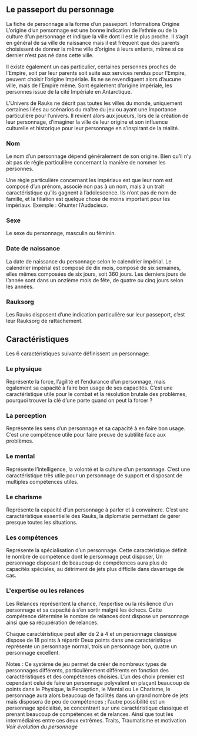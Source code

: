 

## Le passeport du personnage
La fiche de personnage a la forme d’un passeport.
Informations
Origine
L’origine d’un personnage est une bonne indication de l’ethnie ou de la culture d’un personnage et indique la ville dont il est le plus proche. Il s’agit en général de sa ville de naissance mais il est fréquent que des parents choisissent de donner la même ville d’origine à leurs enfants, même si ce dernier n’est pas né dans cette ville.

Il existe également un cas particulier, certaines personnes proches de l’Empire, soit par leur parents soit suite aux services rendus pour l’Empire, peuvent choisir l’origine Impériale. Ils ne se revendiquent alors d’aucune ville, mais de l’Empire même. Sont également d’origine impériale, les personnes issue de la cité Impériale en Antarctique.

L’Univers de Rauks ne décrit pas toutes les villes du monde, uniquement certaines liées au scénarios du maître du jeu ou ayant une importance particulière pour l’univers. Il revient alors aux joueurs, lors de la création de leur personnage, d’imaginer la ville de leur origine et son influence culturelle et historique pour leur personnage en s’inspirant de la réalité.

### Nom
Le nom d’un personnage dépend généralement de son origine. Bien qu’il n’y ait pas de règle particulière concernant la manière de nommer les personnes.

Une règle particulière concernant les impériaux est que leur nom est composé d’un prénom, associé non pas à un nom, mais à un trait caractéristique qu’ils gagnent à l’adolescence. Ils n’ont pas de nom de famille, et la filiation est quelque chose de moins important pour les impériaux.
Exemple : Ghunter l’Audacieux. 

### Sexe
Le sexe du personnage, masculin ou féminin.

### Date de naissance
La date de naissance du personnage selon le calendrier impérial.
Le calendrier impérial est composé de dix mois, composé de six semaines, elles mêmes composées de six jours, soit 360 jours.
Les derniers jours de l’année sont dans un onzième mois de fête, de quatre ou cinq jours selon les années.

### Rauksorg
Les Rauks disposent d’une indication particulière sur leur passeport, c’est leur Rauksorg de rattachement.

## Caractéristiques
Les 6 caractéristiques suivante définissent un personnage: 
### Le physique 
Représente la force, l’agilité et l’endurance d’un personnage, mais également sa capacité à faire bon usage de ses capacités. C’est une caractéristique utile pour le combat et la résolution brutale des problèmes, pourquoi trouver la clé d’une porte quand on peut la forcer ?
### La perception
Représente les sens d’un personnage et sa capacité à en faire bon usage. C’est une compétence utile pour faire preuve de subtilité face aux problèmes.
### Le mental
Représente l’intelligence, la volonté et la culture d’un personnage. C’est une caractéristique très utile pour un personnage de support et disposant de multiples compétences utiles.
### Le charisme
Représente la capacité d’un personnage à parler et à convaincre. C’est une caractéristique essentielle des Rauks, la diplomatie permettant de gérer presque toutes les situations. 
### Les compétences
Représente la spécialisation d’un personnage. Cette caractéristique définit le nombre de compétence dont le personnage peut disposer, Un personnage disposant de beaucoup de compétences aura plus de capacités spéciales, au détriment de jets plus difficile dans davantage de cas.
### L'expertise ou les relances
Les Relances représentent la chance, l’expertise ou la résilience d’un personnage et sa capacité à s’en sortir malgré les échecs. Cette compétence détermine le nombre de relances dont dispose un personnage ainsi que sa récupération de relances.

Chaque caractéristique peut aller de 2 à 4 et un personnage classique dispose de 18 points à répartir
Deux points dans une caractéristique représente un personnage normal, trois un personnage bon, quatre un personnage excellent. 

Notes : Ce système de jeu permet de créer de nombreux types de personnages différents, particulièrement différents en fonction des caractéristiques et des compétences choisies. L’un des choix premier est cependant celui de faire un personnage polyvalent en plaçant beaucoup de points dans le Physique, la Perception, le Mental ou Le Charisme, le personnage aura alors beaucoup de facilités dans un grand nombre de jets mais disposera de peu de compétences ; l’autre possibilité est un personnage spécialisé, se concentrant sur une caractéristique classique et prenant beaucoup de compétences et de relances. Ainsi que tout les intermédiaires entre ces deux extrêmes.
Traits, Traumatisme et motivation
*Voir évolution du personnage*
